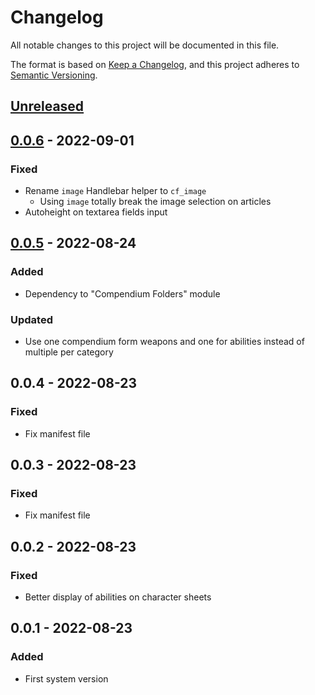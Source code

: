 # Changelog

All notable changes to this project will be documented in this file.

The format is based on [Keep a Changelog](https://keepachangelog.com/en/1.0.0/),
and this project adheres to [Semantic Versioning](https://semver.org/spec/v2.0.0.html).

## [Unreleased]

## [0.0.6] - 2022-09-01

### Fixed

- Rename `image` Handlebar helper to `cf_image`
  - Using `image` totally break the image selection on articles
- Autoheight on textarea fields input

## [0.0.5] - 2022-08-24

### Added

- Dependency to "Compendium Folders" module

### Updated

- Use one compendium form weapons and one for abilities instead of multiple per category

## 0.0.4 - 2022-08-23

### Fixed

- Fix manifest file

## 0.0.3 - 2022-08-23

### Fixed

- Fix manifest file

## 0.0.2 - 2022-08-23

### Fixed

- Better display of abilities on character sheets

## 0.0.1 - 2022-08-23

### Added

- First system version

[Unreleased]: https://github.com/DjLeChuck/foundryvtt-pf1-fr-babele/compare/0.0.6...HEAD

[0.0.6]: https://github.com/DjLeChuck/foundryvtt-pf1-fr-babele/compare/0.0.6...0.0.5

[0.0.5]: https://github.com/DjLeChuck/foundryvtt-pf1-fr-babele/compare/0.0.5...0.0.4
